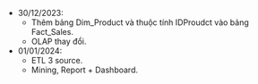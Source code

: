 - 30/12/2023:
  - Thêm bảng Dim_Product và thuộc tính IDProudct vào bảng Fact_Sales.
  - OLAP thay đổi.
- 01/01/2024:
  - ETL 3 source.
  - Mining, Report + Dashboard.
